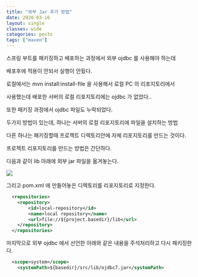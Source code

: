 ```yaml
---
title: "외부 Jar 추가 방법"
date: 2020-03-16
layout: single
classes: wide
categories: posts
tags: ["maven"]
---
```


스프링 부트를 패키징하고 배포하는 과정에서 외부 ojdbc 를 사용해야 하는데 

배포후에 적용이 안되서 실행이 안됬다.

로컬에서는 mvn install:install-file 을 사용해서 로컬 PC 의 리포지토리에서

사용했는데 배포한 서버의 로컬 리포지토리에는 ojdbc 가 없었다..

또한 패키징 과정에서 ojdbc 파일도 누락되었다.

두가지 방법이 있는데, 하나는 서버의 로컬 리포지토리에 파일을 설치하는 방법

다른 하나는 패키징할때 프로젝트 디렉토리안에 자체 리포지토리를 만드는 것이다.

프로젝트 리포지토리를 만드는 방법은 간단하다.

다음과 같이 lib 아래에 외부 jar 파일을 옮겨놓는다.

<div style="width: 100%">
  <img src="https://subji.github.io/assets/images/externalojdbcpackaging_1.PNG">
</div>

그리고 pom.xml 에 만들어놓은 디렉토리를 리포지토리로 지정한다.

```xml
  <repositories>
    <repository>
        <id>local-repository</id>
        <name>local repository</name>
        <url>file://${project.basedir}/lib</url>
    </repository>
  </repositories>
```

마지막으로 외부 ojdbc 에서 선언한 아래와 같은 내용을 주석처리하고 다시 패키징한다.

```xml
  <scope>system</scope>
	<systemPath>${basedir}/src/lib/ojdbc7.jar</systemPath>
```